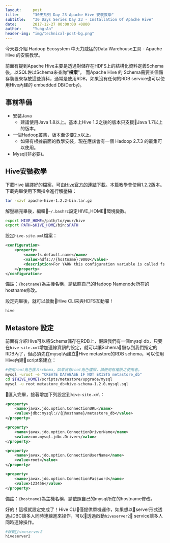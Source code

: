 ```yaml
---
layout:     post
title:      "30天系列 Day 23-Apache Hive 安裝教學"
subtitle:   "30 Days Series Day 23 - Installation Of Apache Hive"
date:       2017-12-27 00:00:00 +0800
author:     "Yung-An"
header-img: "img/technical-post-bg.png"
---
```


今天要介紹 Hadoop Ecosystem 中火力威猛的Data Warehouse工具 - Apache Hive 的安裝教學。

前面有提到Apache Hive主要是透過對儲存在HDFS上的結構化資料定義Schema後，以SQL佐以Schema來查詢"**檔案**"。
而Apache Hive 的 Schema需要某個儲存裝置來存放這些資料，通常是使用RDB，如果沒有任何的RDB service也可以使用Hive內建的 embedded DB(Derby)。

## 事前準備

* 安裝Java
  * 建議使用Java 1.8以上。基本上Hive 1.2之後的版本只支援Java 1.7以上的版本。
* 一個Hadoop叢集，版本至少要2.x以上。
  * 如果有根據前面的教學安裝，現在應該會有一個 Hadoop 2.7.3 的叢集可以使用。
* Mysql(非必要)。

## Hive安裝教學

下載Hive 編譯好的檔案，可由[Hive官方的連結][hive_download]下載。本篇教學會使用1.2.2版本。
下載完畢使用下面指令進行解壓縮：

```bash
tar -xzvf apache-hive-1.2.2-bin.tar.gz
```

解壓縮完畢後，編輯`~/.bashrc`設定HIVE_HOME環境變數。

```bash
export HIVE_HOME=/path/to/your/hive
export PATH=$HIVE_HOME/bin:$PATH
```

設定`hive-site.xml`檔案：

```xml
<configuration>
    <property>
        <name>fs.default.name</name>
        <value>hdfs://{hostname}:9000</value>
        <description>For YARN this configuration variable is called fs.defaultFS.</description>
    </property>
</configuration>
```
備註：`{hostname}`為主機名稱，請依照自己的Hadoop Namenode所在的hostname修改。

設定完畢後，就可以啟動Hive CLI來與HDFS互動囉！

```bash
hive
```

## Metastore 設定

前面有介紹Hive可以將Schema儲存在RDB上，假設我們有一個mysql db，只要在`hive-site.xml`增加連線資訊的設定，就可以讓Schema儲存到我們指定的RDB內了，但必須先在mysql內建立Hive metastore的RDB schema，可以使用Hive內建script來建立：

```bash
#使用root角色匯入schema，如果沒有root角色權限，請使用有權限之使用者。
mysql -uroot -e "CREATE DATABASE IF NOT EXISTS metastore_db"
cd ${HIVE_HOME}/scripts/metastore/upgrade/mysql
mysql -u root metastore_db<hive-schema-1.2.0.mysql.sql
```

匯入完畢，接著增加下列設定到`hive-site.xml`：

```xml
<property>
    <name>javax.jdo.option.ConnectionURL</name>
    <value>jdbc:mysql://{hostname}/metastore_db</value>
</property>

<property>
    <name>javax.jdo.option.ConnectionDriverName</name>
    <value>com.mysql.jdbc.Driver</value>
</property>

<property>
    <name>javax.jdo.option.ConnectionUserName</name>
    <value>root</value>
</property>

<property>
    <name>javax.jdo.option.ConnectionPassword</name>
    <value>123456</value>
</property>
```
備註：`{hostname}`為主機名稱，請依照自己的mysql所在的hostname修改。

好的！這樣就設定完成了！Hive CLI僅提供單機運作，如果想以server形式透過JDBC讓多人同時連線進來操作，可以透過啟動`hiveserver2` service讓多人同時連線操作。

```bash
#啟動hiveserver2
hiveserver2
```

[hive_download]: http://apache.stu.edu.tw/hive/